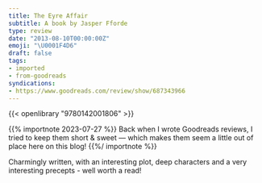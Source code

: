 ```yaml
---
title: The Eyre Affair
subtitle: A book by Jasper Fforde
type: review
date: "2013-08-10T00:00:00Z"
emoji: "\U0001F4D6"
draft: false
tags:
- imported
- from-goodreads
syndications:
- https://www.goodreads.com/review/show/687343966
---
```


{{< openlibrary "9780142001806" >}}

{{% importnote 2023-07-27 %}}
Back when I wrote Goodreads reviews, I tried to keep them short & sweet — which makes them seem a little out of place here on this blog!
{{%/ importnote %}}

Charmingly written, with an interesting plot, deep characters and a very interesting precepts - well worth a read!

